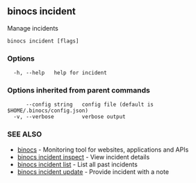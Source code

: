 ## binocs incident

Manage incidents

```
binocs incident [flags]
```

### Options

```
  -h, --help   help for incident
```

### Options inherited from parent commands

```
      --config string   config file (default is $HOME/.binocs/config.json)
  -v, --verbose         verbose output
```

### SEE ALSO

* [binocs](binocs.md)	 - Monitoring tool for websites, applications and APIs
* [binocs incident inspect](binocs_incident_inspect.md)	 - View incident details
* [binocs incident list](binocs_incident_list.md)	 - List all past incidents
* [binocs incident update](binocs_incident_update.md)	 - Provide incident with a note

